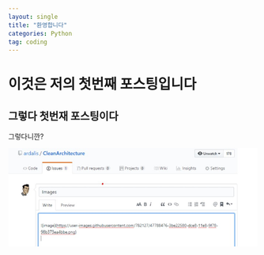 ```yaml
---
layout: single
title: "환영합니다"
categories: Python
tag: coding
---
```


# 이것은 저의 첫번째 포스팅입니다
## 그렇다 첫번재 포스팅이다
그렇다니깐?


![My Image](..\assets\images\2022-07-29-first\TEST.png)

<!-- <img src="C:\Users\Jae-Ho Bahng\Desktop\Github\jaehobahng.github.blog\jaehobahng.github.io\_images\2022-07-29-first\TEST.png" alt="Alt text" title="Optional title"> -->



